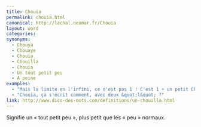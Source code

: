 ```yaml
---
title: Chouïa
permalink: chouia.html
canonical: http://lachal.neamar.fr/Chouia
layout: word
categories:
synonyms:
  - Chouya
  - Chouaye
  - Chouïa
  - Chouilla
  - Chouia
  - Un tout petit peu
  - A peine
examples:
  - "Mais la limite en l'infini, ce n'est pas 1 ! C'est 1 + un petit Chouïa"
  - "Chouïa, ça s'écrit comment, avec deux &quot;l&quot; ?"
link: http://www.dico-des-mots.com/definitions/un-chouilla.html
---
```


Signifie un « tout petit peu », plus petit que les « peu » normaux.

